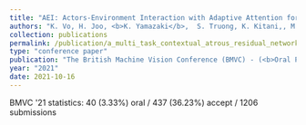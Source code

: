 ```yaml
---
title: "AEI: Actors-Environment Interaction with Adaptive Attention for Temporal Action Proposals Generation"
authors: "K. Vo, H. Joo, <b>K. Yamazaki</b>,  S. Truong, K. Kitani,, M.-T. Tran, N. Le"
collection: publications
permalink: /publication/a_multi_task_contextual_atrous_residual_networkfor_brain_tumor_detection_and_segmentation
type: "conference paper"
publication: "The British Machine Vision Conference (BMVC) - (<b>Oral Presentation 3.33%</b>)"
year: "2021"
date: 2021-10-16
---
```


BMVC '21 statistics: 40 (3.33%) oral / 437 (36.23%) accept / 1206 submissions 
